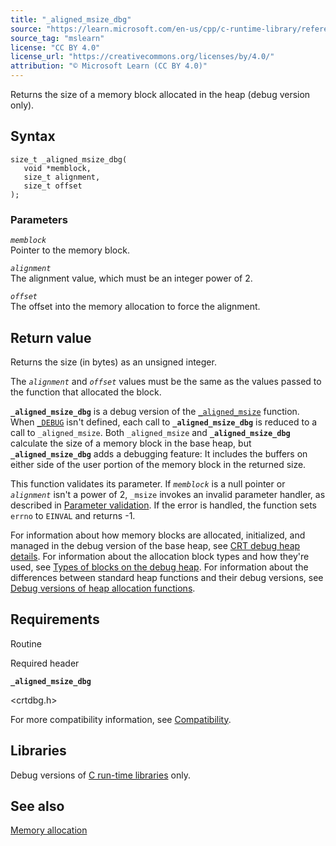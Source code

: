 ```yaml
---
title: "_aligned_msize_dbg"
source: "https://learn.microsoft.com/en-us/cpp/c-runtime-library/reference/aligned-msize-dbg?view=msvc-170"
source_tag: "mslearn"
license: "CC BY 4.0"
license_url: "https://creativecommons.org/licenses/by/4.0/"
attribution: "© Microsoft Learn (CC BY 4.0)"
---
```

Returns the size of a memory block allocated in the heap (debug version only).

## Syntax

```
size_t _aligned_msize_dbg(
   void *memblock,
   size_t alignment,
   size_t offset
);
```

### Parameters

_`memblock`_  
Pointer to the memory block.

_`alignment`_  
The alignment value, which must be an integer power of 2.

_`offset`_  
The offset into the memory allocation to force the alignment.

## Return value

Returns the size (in bytes) as an unsigned integer.

The _`alignment`_ and _`offset`_ values must be the same as the values passed to the function that allocated the block.

**`_aligned_msize_dbg`** is a debug version of the [`_aligned_msize`](https://learn.microsoft.com/en-us/cpp/c-runtime-library/reference/aligned-msize?view=msvc-170) function. When [`_DEBUG`](https://learn.microsoft.com/en-us/cpp/c-runtime-library/debug?view=msvc-170) isn't defined, each call to **`_aligned_msize_dbg`** is reduced to a call to `_aligned_msize`. Both `_aligned_msize` and **`_aligned_msize_dbg`** calculate the size of a memory block in the base heap, but **`_aligned_msize_dbg`** adds a debugging feature: It includes the buffers on either side of the user portion of the memory block in the returned size.

This function validates its parameter. If _`memblock`_ is a null pointer or _`alignment`_ isn't a power of 2, `_msize` invokes an invalid parameter handler, as described in [Parameter validation](https://learn.microsoft.com/en-us/cpp/c-runtime-library/parameter-validation?view=msvc-170). If the error is handled, the function sets `errno` to `EINVAL` and returns -1.

For information about how memory blocks are allocated, initialized, and managed in the debug version of the base heap, see [CRT debug heap details](https://learn.microsoft.com/en-us/cpp/c-runtime-library/crt-debug-heap-details?view=msvc-170). For information about the allocation block types and how they're used, see [Types of blocks on the debug heap](https://learn.microsoft.com/en-us/cpp/c-runtime-library/crt-debug-heap-details?view=msvc-170#types-of-blocks-on-the-debug-heap). For information about the differences between standard heap functions and their debug versions, see [Debug versions of heap allocation functions](https://learn.microsoft.com/en-us/cpp/c-runtime-library/debug-versions-of-heap-allocation-functions?view=msvc-170).

## Requirements

Routine

Required header

**`_aligned_msize_dbg`**

<crtdbg.h>

For more compatibility information, see [Compatibility](https://learn.microsoft.com/en-us/cpp/c-runtime-library/compatibility?view=msvc-170).

## Libraries

Debug versions of [C run-time libraries](https://learn.microsoft.com/en-us/cpp/c-runtime-library/crt-library-features?view=msvc-170) only.

## See also

[Memory allocation](https://learn.microsoft.com/en-us/cpp/c-runtime-library/memory-allocation?view=msvc-170)